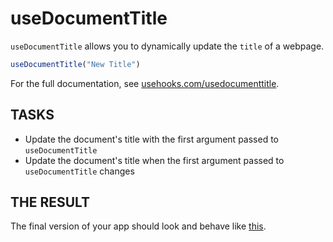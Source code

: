 # useDocumentTitle

`useDocumentTitle` allows you to dynamically update the `title` of a webpage.

```js
useDocumentTitle("New Title")
```

For the full documentation, see [usehooks.com/usedocumenttitle](https://usehooks.com/usedocumenttitle).

## TASKS

- Update the document's title with the first argument passed to `useDocumentTitle`
- Update the document's title when the first argument passed to `useDocumentTitle` changes

## THE RESULT

The final version of your app should look and behave like [this](https://codesandbox.io/p/sandbox/usedocumenttitle-6vmc1n).